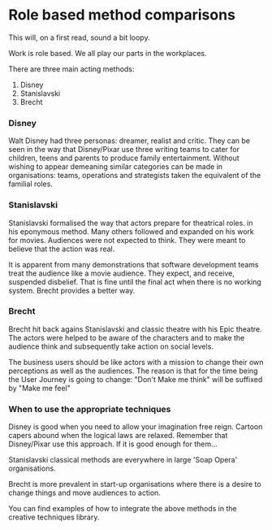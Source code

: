 # Role based method comparisons

This will, on a first read, sound a bit loopy.

Work is role based. We all play our parts in the workplaces.

There are three main acting methods:
1. Disney
2. Stanislavski
3. Brecht


### Disney
Walt Disney had three personas: dreamer, realist and critic. They can be seen in the way that Disney/Pixar use three writing teams to cater for children, teens and parents to produce family entertainment. Without wishing to appear demeaning similar categories can be made in organisations: teams, operations and strategists taken the equivalent of the familial roles.

### Stanislavski
Stanislavski formalised the way that actors prepare for theatrical roles. in his eponymous method. Many others followed and expanded on his work for movies. Audiences were not expected to think. They were meant to believe that the action was real.

It is apparent from many demonstrations that software development teams treat the audience like a movie audience. They expect, and receive, suspended disbelief. That is fine until the final act when there is no working system. Brecht provides a better way.

### Brecht
Brecht hit back agains Stanislavski and classic theatre with his Epic theatre. The actors were helped to be aware of the characters and to make the audience think and subsequently take action on social levels.

The business users should be like actors with a mission to change their own perceptions as well as the audiences. The reason is that for the time being the User Journey is going to change: "Don't Make me think" will be suffixed by "Make me feel"

### When to use the appropriate techniques
Disney is good when you need to allow your imagination free reign. Cartoon capers abound when the logical laws are relaxed. Remember that Disney/Pixar use this approach. If it is good enough for them...

Stanislavski classical methods are everywhere in large 'Soap Opera' organisations.

Brecht is more prevalent in start-up organisations where there is a desire to change things and move audiences to action.

You can find examples of how to integrate the above methods in the creative techniques library.